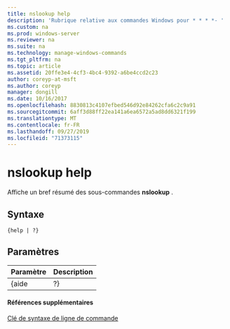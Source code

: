 ```yaml
---
title: nslookup help
description: 'Rubrique relative aux commandes Windows pour * * * *- '
ms.custom: na
ms.prod: windows-server
ms.reviewer: na
ms.suite: na
ms.technology: manage-windows-commands
ms.tgt_pltfrm: na
ms.topic: article
ms.assetid: 20ffe3e4-4cf3-4bc4-9392-a6be4ccd2c23
author: coreyp-at-msft
ms.author: coreyp
manager: dongill
ms.date: 10/16/2017
ms.openlocfilehash: 8830813c4107efbed546d92e84262cfa6c2c9a91
ms.sourcegitcommit: 6aff3d88ff22ea141a6ea6572a5ad8dd6321f199
ms.translationtype: MT
ms.contentlocale: fr-FR
ms.lasthandoff: 09/27/2019
ms.locfileid: "71373115"
---
```

# <a name="nslookup-help"></a>nslookup help



Affiche un bref résumé des sous-commandes **nslookup** .

## <a name="syntax"></a>Syntaxe

```
{help | ?}
```

## <a name="parameters"></a>Paramètres

| Paramètre | Description |
|-----------|-------------|
|   {aide   |     ?}      |

#### <a name="additional-references"></a>Références supplémentaires

[Clé de syntaxe de ligne de commande](command-line-syntax-key.md)